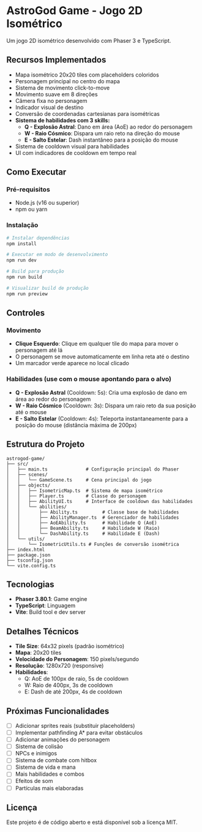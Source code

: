 # AstroGod Game - Jogo 2D Isométrico

Um jogo 2D isométrico desenvolvido com Phaser 3 e TypeScript.

## Recursos Implementados

- Mapa isométrico 20x20 tiles com placeholders coloridos
- Personagem principal no centro do mapa
- Sistema de movimento click-to-move
- Movimento suave em 8 direções
- Câmera fixa no personagem
- Indicador visual de destino
- Conversão de coordenadas cartesianas para isométricas
- **Sistema de habilidades com 3 skills:**
  - **Q - Explosão Astral**: Dano em área (AoE) ao redor do personagem
  - **W - Raio Cósmico**: Dispara um raio reto na direção do mouse
  - **E - Salto Estelar**: Dash instantâneo para a posição do mouse
- Sistema de cooldown visual para habilidades
- UI com indicadores de cooldown em tempo real

## Como Executar

### Pré-requisitos
- Node.js (v16 ou superior)
- npm ou yarn

### Instalação

```bash
# Instalar dependências
npm install

# Executar em modo de desenvolvimento
npm run dev

# Build para produção
npm run build

# Visualizar build de produção
npm run preview
```

## Controles

### Movimento
- **Clique Esquerdo**: Clique em qualquer tile do mapa para mover o personagem até lá
- O personagem se move automaticamente em linha reta até o destino
- Um marcador verde aparece no local clicado

### Habilidades (use com o mouse apontando para o alvo)
- **Q - Explosão Astral** (Cooldown: 5s): Cria uma explosão de dano em área ao redor do personagem
- **W - Raio Cósmico** (Cooldown: 3s): Dispara um raio reto da sua posição até o mouse
- **E - Salto Estelar** (Cooldown: 4s): Teleporta instantaneamente para a posição do mouse (distância máxima de 200px)

## Estrutura do Projeto

```
astrogod-game/
├── src/
│   ├── main.ts              # Configuração principal do Phaser
│   ├── scenes/
│   │   └── GameScene.ts     # Cena principal do jogo
│   ├── objects/
│   │   ├── IsometricMap.ts  # Sistema de mapa isométrico
│   │   ├── Player.ts        # Classe do personagem
│   │   ├── AbilityUI.ts     # Interface de cooldown das habilidades
│   │   └── abilities/
│   │       ├── Ability.ts         # Classe base de habilidades
│   │       ├── AbilityManager.ts  # Gerenciador de habilidades
│   │       ├── AoEAbility.ts      # Habilidade Q (AoE)
│   │       ├── BeamAbility.ts     # Habilidade W (Raio)
│   │       └── DashAbility.ts     # Habilidade E (Dash)
│   └── utils/
│       └── IsometricUtils.ts # Funções de conversão isométrica
├── index.html
├── package.json
├── tsconfig.json
└── vite.config.ts
```

## Tecnologias

- **Phaser 3.80.1**: Game engine
- **TypeScript**: Linguagem
- **Vite**: Build tool e dev server

## Detalhes Técnicos

- **Tile Size**: 64x32 pixels (padrão isométrico)
- **Mapa**: 20x20 tiles
- **Velocidade do Personagem**: 150 pixels/segundo
- **Resolução**: 1280x720 (responsive)
- **Habilidades**:
  - Q: AoE de 100px de raio, 5s de cooldown
  - W: Raio de 400px, 3s de cooldown
  - E: Dash de até 200px, 4s de cooldown

## Próximas Funcionalidades

- [ ] Adicionar sprites reais (substituir placeholders)
- [ ] Implementar pathfinding A* para evitar obstáculos
- [ ] Adicionar animações do personagem
- [ ] Sistema de colisão
- [ ] NPCs e inimigos
- [ ] Sistema de combate com hitbox
- [ ] Sistema de vida e mana
- [ ] Mais habilidades e combos
- [ ] Efeitos de som
- [ ] Partículas mais elaboradas

## Licença

Este projeto é de código aberto e está disponível sob a licença MIT.
